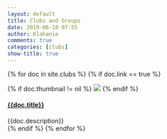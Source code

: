 ```yaml
---
layout: default
title: Clubs and Groups
date: 2019-06-10 07:55
author: Klahanie
comments: true
categories: [clubs]
show-title: true
---
```

{% for doc in site.clubs %}
{% if doc.link == true %}
<div class="row mb-4">
  {% if doc.thumbnail != nil %}
    <img class="img-thumbnail col-md-2" src="{{site.url}}{{doc.thumbnail}}">
  {% endif %}
    <div class="col-md-10">
      <h4>
      <a href="{{site.url}}{{doc.url}}">{{doc.title}}</a>
      </h4>
      <div>{{doc.description}}
      </div>
    </div>
</div>
{% endif %}
{% endfor %}
